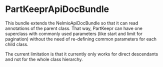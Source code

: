 PartKeeprApiDocBundle
=====================

This bundle extends the NelmioApiDocBundle so that it can read annotations of the parent class. That way, PartKeepr can
have one superclass with commonly used parameters (like start and limit for pagination) without the need of re-defining
common parameters for each child class.

The current limitation is that it currently only works for direct descendants and not for the whole class hierarchy.